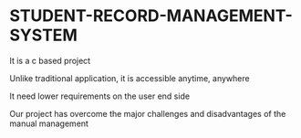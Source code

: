 # STUDENT-RECORD-MANAGEMENT-SYSTEM

It is a c based project

Unlike traditional application, it is accessible anytime, anywhere

It need lower requirements on the user end side

Our project has overcome the major challenges and disadvantages of the manual management 

